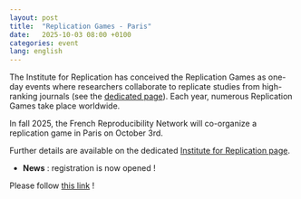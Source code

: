 ```yaml
---
layout: post
title:  "Replication Games - Paris"
date:   2025-10-03 08:00 +0100
categories: event
lang: english
---
```


The Institute for Replication has conceived the Replication Games as one-day events where researchers collaborate to replicate studies from high-ranking journals (see the [dedicated page](https://i4replication.org/blog%20Games.html)). Each year, numerous Replication Games take place worldwide.

In fall 2025, the French Reproducibility Network will co-organize a replication game in Paris on October 3rd.

Further details are available on the dedicated [Institute for Replication page](https://i4replication.org/games.html).

* **News** : registration is now opened !

Please follow [this link](https://www.surveymonkey.ca/r/Replication_Games_Paris_2025)  !
